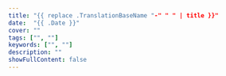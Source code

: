 ```yaml
---
title: "{{ replace .TranslationBaseName "-" " " | title }}"
date:  "{{ .Date }}"
cover: ""
tags: ["", ""]
keywords: ["", ""]
description: ""
showFullContent: false
---
```


